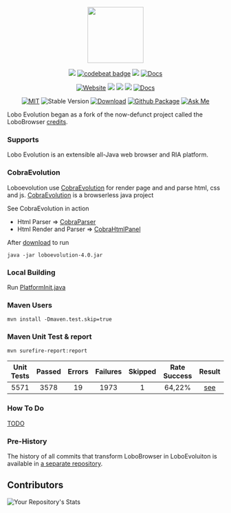 <p align="center">
	<img src="https://avatars3.githubusercontent.com/u/6113075?s=460&v=4" height="130">
</p>
<p align="center">	
	<a href="https://app.codacy.com/gh/LoboEvolution/LoboEvolution/dashboard?utm_content" alt="Codacy"><img src="https://app.codacy.com/project/badge/Grade/899f68bba4a5463d8a7699821d840c5c" /></a>
	<a href="https://codebeat.co/projects/github-com-loboevolution-loboevolution-master"><img alt="codebeat badge" src="https://codebeat.co/badges/74e4393e-77b9-44a9-ad98-0b33fb839754" /></a>
	<a href="https://codeclimate.com/github/LoboEvolution/LoboEvolution/maintainability"><img src="https://api.codeclimate.com/v1/badges/eaeed65cfc69b72b4701/maintainability" /></a>
	<a href="https://github.com/LoboEvolution/LoboEvolution/actions/workflows/codeql.yml"><img src="https://github.com/LoboEvolution/LoboEvolution/actions/workflows/codeql.yml/badge.svg?branch=master" alt="Docs"></a>
</p>
<p align="center">
	<a href="http://sourceforge.net/projects/loboevolution/"><img src="https://img.shields.io/website-up-down-green-red/http/shields.io.svg" alt="Website"/></a>
        <a href="https://github.com/LoboEvolution/LoboEvolution/graphs/contributors" alt="Contributors"><img src="https://img.shields.io/github/contributors/LoboEvolution/LoboEvolution"/></a>
	<a href="https://github.com/LoboEvolution/LoboEvolution/pulse" alt="Activity"><img src="https://img.shields.io/github/commit-activity/m/LoboEvolution/LoboEvolution"/></a>
	<a href="" alt="PRs"><img src="https://img.shields.io/badge/PRs-welcome-brightgreen.svg" /></a>
	<a href="https://loboevolution.github.io/LoboEvolution/"><img src="https://inch-ci.org/github/oswetto/LoboEvolution.svg" alt="Docs"></a>
</p>
<p align="center">
	<a href="https://github.com/LoboEvolution/LoboEvolution/blob/master/LICENSE"><img src="https://img.shields.io/badge/License-MIT-yellow.svg" alt="MIT"></a>		
	<img src="https://img.shields.io/badge/version-4.0-blue" alt="Stable Version"/>
        <a href="https://github.com/LoboEvolution/LoboEvolution/releases/download/4.0/loboevolution-4.0.jar"><img src="https://img.shields.io/github/downloads/LoboEvolution/LoboEvolution/total.svg" alt="Download"></a>
	<a href="https://github.com/LoboEvolution/LoboEvolution/packages/1550365"><img src="https://github.com/LoboEvolution/LoboEvolution/actions/workflows/publish-github.yml/badge.svg" alt="Github Package"></a>
	<a href="https://github.com/oswetto"><img src="https://img.shields.io/badge/Ask%20me-anything-1abc9c.svg" alt="Ask Me"></a>
</p>

Lobo Evolution began as a fork of the now-defunct project called the LoboBrowser [credits](https://sourceforge.net/projects/xamj/).

### Supports
Lobo Evolution is an extensible all-Java web browser and RIA platform. <br/>

### CobraEvolution
Loboevolution use [CobraEvolution](https://github.com/LoboEvolution/CobraEvolution) for render page and and parse html, css and js.
[CobraEvolution](https://github.com/LoboEvolution/CobraEvolution) is a browserless java project

See CobraEvolution in action
* Html Parser => [CobraParser](https://github.com/LoboEvolution/CobraEvolution/blob/main/LoboUnitTest/src/test/java/org/loboevolution/driver/CobraParser.java)
* Html Render and Parser => [CobraHtmlPanel](https://github.com/LoboEvolution/CobraEvolution/blob/main/LoboUnitTest/src/test/java/org/loboevolution/driver/CobraHtmlPanel.java)

After <a href="https://github.com/LoboEvolution/LoboEvolution/releases/download/4.0/loboevolution-4.0.jar">download<a/> to run
```
java -jar loboevolution-4.0.jar
```

### Local Building
Run 
[PlatformInit.java](https://github.com/oswetto/LoboEvolution/blob/master/LoboEvo/src/main/java/org/loboevolution/init/PlatformInit.java)

### Maven Users
```
mvn install -Dmaven.test.skip=true
```

### Maven Unit Test & report
```
mvn surefire-report:report
```

| Unit Tests | Passed | Errors | Failures | Skipped | Rate Success |                        Result                         |
|:----------:|:------:|:------:|:--------:|:-------:|:------------:|:-----------------------------------------------------:|
|    5571    |  3578  |   19   |   1973   |   1     |    64,22%    | [see](https://loboevolution.github.io/LoboEvolution/surefire-report.html) |

### How To Do
[TODO](https://github.com/oswetto/LoboEvolution/wiki/How-TODO)

### Pre-History
The history of all commits that transform LoboBrowser in LoboEvoluiton is available in [a separate repository](https://github.com/oswetto/LoboEvolutionPreHistory).

## Contributors
![Your Repository's Stats](https://contrib.rocks/image?repo=LoboEvolution/LoboEvolution)

